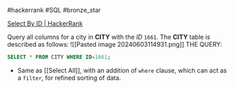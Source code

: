 #hackerrank #SQL #bronze_star 

[Select By ID | HackerRank](https://www.hackerrank.com/challenges/select-by-id/problem?isFullScreen=true)

Query all columns for a city in **CITY** with the _ID_ `1661`.
The **CITY** table is described as follows:
![[Pasted image 20240603114931.png]]
THE QUERY:
```SQL
SELECT * FROM CITY WHERE ID=1661;
```
- Same as [[Select All]], with an addition of `where` clause, which can act as a `filter`, for refined sorting of data.
